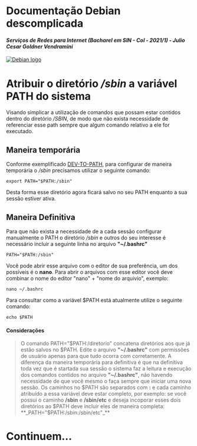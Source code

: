 # Documentação Debian descomplicada 

#### _Serviços de Redes para Internet (Bacharel em SIN - Col - 2021/1) - Julio Cesar Goldner Vendramini_


[![Debian logo](https://img.shields.io/badge/Debian-A81D33?style=for-the-badge&logo=debian&logoColor=whiter)](https://travis-ci.org/joemccann/dillinger)



# Atribuir o diretório _/sbin_ a variável PATH do sistema


Visando simplicar a utilização de comandos que possam estar contidos dentro 
do diretório _/SBIN_, de modo que não exista necessidade de referenciar esse path
sempre que algum comando relativo a ele for executado. 
## Maneira temporária
Conforme exemplificado [DEV-TO-PATH], para configurar de maneira temporária o _/sbin_ precisamos 
utilizar o seguinte comando:
```
export PATH="$PATH:/sbin"
```
Desta forma esse diretório agora ficará salvo no seu PATH enquanto a sua sessão estiver ativa.

## Maneira Definitiva
Para que não exista a necessidade de a cada sessão configurar manualmente o PATH o diretório _/sbin_ e outros do seu interesse é necessário incluir a seguinte linha  no arquivo **"~/.bashrc"**

```
PATH="$PATH:/sbin"
```

Você pode abrir esse arquivo com o editor de sua preferência, um dos possíveis é o **nano**. Para abrir o arquivos com esse editor você deve combinar o nome do editor "nano" + "nome do arquivio", exemplo:
```
nano ~/.bashrc
```
Para consultar como a variável $PATH está atualmente utilize o seguinte comando:
```
echo $PATH
```
#### Considerações
> O comando PATH="$PATH:/diretorio" concatena diretórios aos que já estão salvos no $PATH.
> Edite o arquivo **"~/.bashrc"** com permissões de usuário apenas para que tudo ocorra com corretamente.
> A diferença da maneira temporária para definitiva é que na definitiva toda vez que é startada sua sessão o sistema faz a leitura e execução dos comandos contidos no arquivo **"~/.bashrc"**, não havendo necessidade de que você mesmo o faça sempre que iniciar uma nova sessão.
> Os caminhos no $PATH são separados com **:** e cada caminho atribuído a essa variável deve estar completo, por exemplo: se você possui o caminho **/sbin** e **/sbin/etc** e deseja incoporar esses dois diretórios ao $PATH deve incluir eles de maneira completa: **_PATH="$PATH:/sbin:/sbin/etc"_**


# Continuem...


[//]: # (Esses são links de referência usados no corpo desta MD e são removidos quando o processador de remarcação faz seu trabalho. Não há necessidade de aplicar alguma formatação aos [] pois eles não são renderizados. Créditos: http://stackoverflow.com/questions/4823468/store-comments-in-markdown-syntax)

   [DEV-TO-PATH]: <https://dev.to/reginadiana/como-escrever-um-readme-md-sensacional-no-github-4509> 
